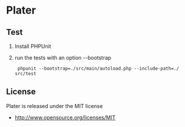 Plater
========

Test
--------

1. Install PHPUnit

2. run the tests with an option --bootstrap

        phpunit --bootstrap=./src/main/autoload.php --include-path=./ src/test

License
--------

Plater is released under the MIT license

* http://www.opensource.org/licenses/MIT
